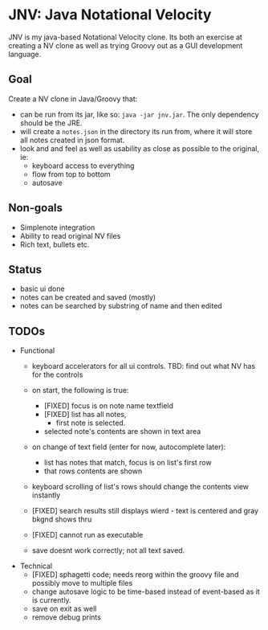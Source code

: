 JNV: Java Notational Velocity
=============================

JNV is my java-based Notational Velocity clone. Its both an exercise at creating a NV clone as well as trying Groovy out as a GUI development language.

Goal
----
Create a NV clone in Java/Groovy that:

- can be run from its jar, like so: `java -jar jnv.jar`. The only dependency should be the JRE.
- will create a `notes.json` in the directory its run from, where it will store all notes created in json format.
- look and and feel as well as usability as close as possible to the original, ie:
	- keyboard access to everything
	- flow from top to bottom
	- autosave

Non-goals
---------

- Simplenote integration
- Ability to read original NV files
- Rich text, bullets etc.

Status
-----

- basic ui done
- notes can be created and saved (mostly)
- notes can be searched by substring of name and then edited

TODOs
-----

- Functional
	- keyboard accelerators for all ui controls. TBD: find out what NV has for the controls
	- on start, the following is true:
		- [FIXED] focus is on note name textfield
		- [FIXED] list has all notes, 
			- first note is selected.
		- selected note's contents are shown in text area
	- on change of text field (enter for now, autocomplete later):
		- list has notes that match, focus is on list's first row
		- that rows contents are shown
	- keyboard scrolling of list's rows should change the contents view instantly

	- [FIXED] search results still displays wierd - text is centered and gray bkgnd shows thru
	- [FIXED] cannot run as executable
	- save doesnt work correctly; not all text saved.
- Technical
	- [FIXED] sphagetti code; needs reorg within the groovy file and possibly move to multiple files
	- change autosave logic to be time-based instead of event-based as it is currently.
	- save on exit as well
	- remove debug prints
